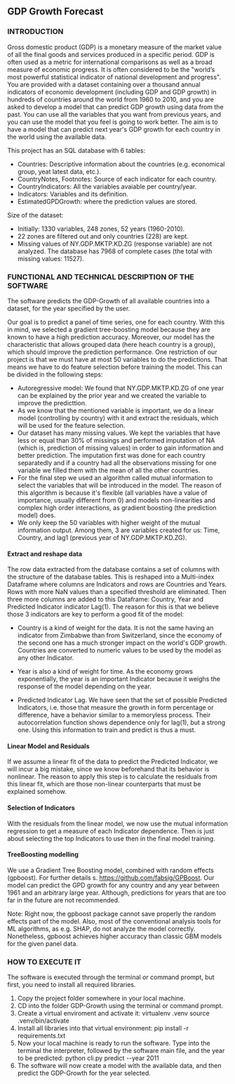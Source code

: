 ## GDP Growth Forecast

### INTRODUCTION

Gross domestic product (GDP) is a monetary measure of the market value
of all the final goods and services produced in a specific period. GDP is
often used as a metric for international comparisons as well as a broad measure
of economic progress. It is often considered to be the "world’s most powerful
statistical indicator of national development and progress".
You are provided with a dataset containing over a thousand annual indicators of economic development (including GDP and GDP growth) in hundreds of
countries around the world from 1960 to 2010, and you are asked to develop a
model that can predict GDP growth using data from the past. You can use all the
variables that you want from previous years, and you can use the model that you
feel is going to work better. The aim is to have a model that can predict next
year's GDP growth for each country in the world using the available data.

This project has an SQL database with 6 tables:
- Countries: Descriptive information about the countries (e.g. economical group, yeat latest data, etc.).
- CountryNotes, Footnotes: Source of each indicator for each country.
- CountryIndicators: All the variables avaiable per country/year.
- Indicators: Variables and its definition.
- EstimatedGPDGrowth: where the prediction values are stored.

Size of the dataset: 
- Initially: 1330 variables, 248 zones, 52 years (1960-2010).
- 22 zones are filtered out and only countries (228) are kept.
- Missing values of NY.GDP.MKTP.KD.ZG (response variable) are not analyzed. The database has 7968 of complete cases (the total with missing values: 11527).


### FUNCTIONAL AND TECHNICAL DESCRIPTION OF THE SOFTWARE

The software predicts the GDP-Growth of all available countries into a dataset, for the year specified by the user. 

Our goal is to predict a panel of time series, one for each country. With this in mind, we selected a gradient tree-boosting model because they are known to have a high prediction accuracy. Moreover, our model has the characteristic that allows grouped data (here heach country is a group), which should improve the prediction performance.
One restriction of our project is that we must have at most 50 variables to do the predictions. That means we have to do feature selection before training the model. This can be divided in the following steps:

- Autoregressive model: We found that NY.GDP.MKTP.KD.ZG of one year can be explained by the prior year and we created the variable to improve the predicttion.
- As we know that the mentioned variable is important, we do a linear model (controlling by country) with it and extract the residuals, which will be used for the feature selection.
- Our dataset has many missing values. We kept the variables that have less or equal than 30% of missings and performed imputation of NA (which is, prediction of missing values) in order to gain information and better prediction. The imputation first was done for each country separatedly and if a country had all the observations missing for one variable we filled them with the mean of all the other countries.
- For the final step we used an algorithm called mutual information to select the variables that will be introduced in the model. The reason of this algorithm is because it's flexible (all variables have a value of importance, usually different from 0) and models non-linearities and complex high order interactions, as gradient boosting (the prediction model) does.
- We only keep the 50 variables with higher weight of the mutual information output. Among them, 3 are variables created for us: Time, Country, and lag1 (previous year of NY.GDP.MKTP.KD.ZG).

#### Extract and reshape data

The row data extracted from the database contains a set of columns with the structure of the database tables. This is reshaped into a Multi-index Dataframe where columns are Indicators and rows are Countries and Years. Rows with more NaN values than a specified threshold are eliminated. Then three more columns are added to this Dataframe: Country, Year and Predicted Indicator indicator Lag(1). The reason for this is that we believe those 3 indicators are key to perform a good fit of the model: 
  - Country is a kind of weight for the data. It is not the same having an indicator from Zimbabwe than from Switzerland, since the economy of the second one has a much stronger impact on the world's GDP growth. Countries are converted to numeric values to be used by the model as any other Indicator.
  
  - Year is also a kind of weight for time. As the economy grows exponentially, the year is an important Indicator because it weighs the response of the model depending on the year.  
  
  - Predicted Indicator Lag. We have seen that the set of possible Predicted Indicators, i.e. those that measure the growth in form percentage or difference, have a behavior similar to a memoryless process. Their autocorrelation function shows dependence only for lag(1), but a strong one. Using this information to train and predict is thus a must. 

#### Linear Model and Residuals

If we assume a linear fit of the data to predict the Predicted Indicator, we will incur a big mistake, since we know beforehand that its behavior is nonlinear. The reason to apply this step is to calculate the residuals from this linear fit, which are those non-linear counterparts that must be explained somehow.

#### Selection of Indicators

With the residuals from the linear model, we now use the mutual information regression to get a measure of each Indicator dependence. Then is just about selecting the top Indicators to use then in the final model training. 

#### TreeBoosting modelling

We use a  Gradient Tree Boosting model, combined with random effects (gpboost). For further details s. https://github.com/fabsig/GPBoost.
Our model can predict the GPD growth for any country and any year between 1961 and an arbitrary large year. Although, predictions for years that are too far in the future are not recommended.

Note:
Right now, the gpboost package cannot save properly the random effects part of the model. Also, most of the conventional analysis tools for ML algorithms, as e.g. SHAP, do not analyze the model correctly. Nonetheless, gpboost achieves higher accuracy than classic GBM models for the given panel data.
#### 

### HOW TO EXECUTE IT

The software is executed through the terminal or command prompt, but first, you need to install all required libraries.

1) Copy the project folder somewhere in your local machine.
2) CD into the folder GDP-Growth using the terminal or command prompt. 
3) Create a virtual enviroment and activate it: 
    virtualenv .venv
    source .venv/bin/activate
4) Install all libraries into that virtual environment:
    pip install -r requirements.txt
5) Now your local machine is ready to run the software. Type into the terminal the interpreter, followed by the software main file, and the year to be predicted:
    python cli.py predict --year 2011
6) The software will now create a model with the available data, and then predict the GDP-Growth for the year selected.
